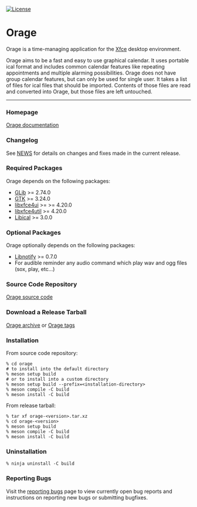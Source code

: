[![License](https://img.shields.io/badge/License-GPL%20v2-blue.svg)](https://gitlab.xfce.org/apps/orage/-/blob/master/COPYING)

# Orage

Orage is a time-managing application for the [Xfce](https://www.xfce.org) desktop environment.

Orage aims to be a fast and easy to use graphical calendar. It uses portable ical format and
includes common calendar features like repeating appointments and multiple alarming possibilities.
Orage does not have group calendar features, but can only be used for single user. It takes a list
of files for ical files that should be imported. Contents of those files are read and converted into
Orage, but those files are left untouched.

----

### Homepage

[Orage documentation](https://docs.xfce.org/apps/orage/start)

### Changelog

See [NEWS](https://gitlab.xfce.org/apps/orage/-/blob/master/NEWS) for details on changes and fixes made in the current release.

### Required Packages

Orage depends on the following packages:

* [GLib](https://gitlab.gnome.org/GNOME/glib) >= 2.74.0
* [GTK](https://www.gtk.org) >= 3.24.0
* [libxfce4ui](https://docs.xfce.org/xfce/libxfce4ui/start) >= >= 4.20.0
* [libxfce4util](https://docs.xfce.org/xfce/libxfce4util/start) >= 4.20.0
* [Libical](https://libical.github.io/libical/) >= 3.0.0

### Optional Packages

Orage optionally depends on the following packages:

* [Libnotify](https://gitlab.gnome.org/GNOME/libnotify) >= 0.7.0
* For audible reminder any audio command which play wav and ogg files (sox, play, etc...)

### Source Code Repository

[Orage source code](https://gitlab.xfce.org/apps/orage)

### Download a Release Tarball

[Orage archive](https://archive.xfce.org/src/apps/orage)
    or
[Orage tags](https://gitlab.xfce.org/apps/orage/-/tags)

### Installation

From source code repository:

    % cd orage
    # to install into the default directory
    % meson setup build
    # or to install into a custom directory
    % meson setup build --prefix=<installation-directory>
    % meson compile -C build
    % meson install -C build

From release tarball:

    % tar xf orage-<version>.tar.xz
    % cd orage-<version>
    % meson setup build
    % meson compile -C build
    % meson install -C build

### Uninstallation

    % ninja uninstall -C build

### Reporting Bugs

Visit the [reporting bugs](https://docs.xfce.org/apps/orage/bugs) page to view currently open bug reports and instructions on reporting new bugs or submitting bugfixes.
